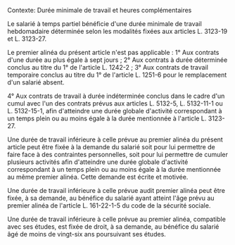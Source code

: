 Contexte: Durée minimale de travail et heures complémentaires

Le salarié à temps partiel bénéficie d'une durée minimale de travail hebdomadaire déterminée selon les modalités fixées aux articles L. 3123-19 et L. 3123-27.

Le premier alinéa du présent article n'est pas applicable : 1° Aux contrats d'une durée au plus égale à sept jours ; 2° Aux contrats à durée déterminée conclus au titre du 1° de l'article L. 1242-2 ; 3° Aux contrats de travail temporaire conclus au titre du 1° de l'article L. 1251-6 pour le remplacement d'un salarié absent.

4° Aux contrats de travail à durée indéterminée conclus dans le cadre d'un cumul avec l'un des contrats prévus aux articles L. 5132-5, L. 5132-11-1 ou L. 5132-15-1, afin d'atteindre une durée globale d'activité correspondant à un temps plein ou au moins égale à la durée mentionnée à l'article L. 3123-27.

Une durée de travail inférieure à celle prévue au premier alinéa du présent article peut être fixée à la demande du salarié soit pour lui permettre de faire face à des contraintes personnelles, soit pour lui permettre de cumuler plusieurs activités afin d'atteindre une durée globale d'activité correspondant à un temps plein ou au moins égale à la durée mentionnée au même premier alinéa. Cette demande est écrite et motivée.

Une durée de travail inférieure à celle prévue audit premier alinéa peut être fixée, à sa demande, au bénéfice du salarié ayant atteint l'âge prévu au premier alinéa de l'article L. 161-22-1-5 du code de la sécurité sociale.

Une durée de travail inférieure à celle prévue au premier alinéa, compatible avec ses études, est fixée de droit, à sa demande, au bénéfice du salarié âgé de moins de vingt-six ans poursuivant ses études.